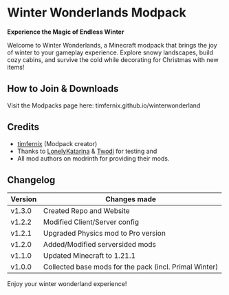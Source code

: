 # Winter Wonderlands Modpack

**Experience the Magic of Endless Winter**

Welcome to Winter Wonderlands, a Minecraft modpack that brings the joy of winter to your gameplay experience. Explore snowy landscapes, build cozy cabins, and survive the cold while decorating for Christmas with new items!

## How to Join & Downloads
Visit the Modpacks page here: timfernix.github.io/winterwonderland

## Credits

- [timfernix](https://x.com/timfernix) (Modpack creator)
- Thanks to [LonelyKatarina](https://x.com/LonelyKatarina) & [Twodi](https://x.com/Twodi6) for testing and
- All mod authors on modrinth for providing their mods.

## Changelog

| Version | Changes made |
| -------- | ------- |
| v1.3.0 | Created Repo and Website |
| v1.2.2 | Modified Client/Server config |
| v1.2.1 | Upgraded Physics mod to Pro version |
| v1.2.0 | Added/Modified serversided mods |
| v1.1.0 | Updated Minecraft to 1.21.1 |
| v1.0.0 | Collected base mods for the pack (incl. Primal Winter) |

Enjoy your winter wonderland experience!
